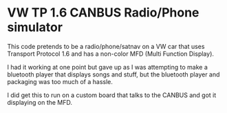 # VW TP 1.6 CANBUS Radio/Phone simulator

This code pretends to be a radio/phone/satnav on a VW car that uses Transport Protocol 1.6 and has a non-color MFD (Multi Function Display).

I had it working at one point but gave up as I was attempting to make a bluetooth player that displays songs and stuff, but the bluetooth player and packaging was too much of a hassle.

I did get this to run on a custom board that talks to the CANBUS and got it displaying on the MFD.